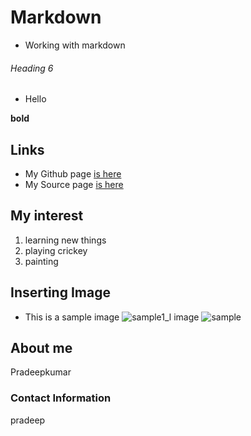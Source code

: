 # Markdown
- Working with markdown

###### Heading 6
- Hello

**bold**

## Links

- My Github page [is here](https://github.com/pradeepkumartheegala "github")
- My Source page [is here](https://github.com/pradeepkumartheegala/Markdown "Source")

## My interest
1. learning new things
1. playing crickey
1. painting

## Inserting Image
- This is a sample image
![sample1_l image](https://github.com/pradeepkumartheegala/Test/raw/master/sample1_l.jpg "Nature")
![sample](https://upload.wikimedia.org/wikipedia/commons/0/02/Lynx_kitten.jpg "hello")

## About me
Pradeepkumar

### Contact Information
pradeep


